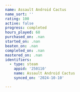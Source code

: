 ```yaml
---
name: Assault Android Cactus
name_sort: ''
rating: 100
active: false
progress: completed
hours_played: 68
purchased_on: .nan
started_on: .nan
beaten_on: .nan
completed_on: .nan
mastered_on: .nan
identifiers:
  - type: steam
    appid: '250110'
    name: Assault Android Cactus
    synced_on: '2024-10-10'

---
```

